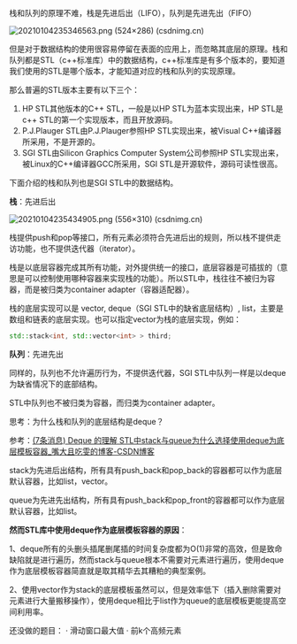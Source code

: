 栈和队列的原理不难，栈是先进后出（LIFO），队列是先进先出（FIFO）

![20210104235346563.png (524×286) (csdnimg.cn)](https://img-blog.csdnimg.cn/20210104235346563.png)

但是对于数据结构的使用很容易停留在表面的应用上，而忽略其底层的原理。栈和队列都是STL（c++标准库）中的数据结构，c++标准库是有多个版本的，要知道我们使用的STL是哪个版本，才能知道对应的栈和队列的实现原理。

那么普遍的STL版本主要有以下三个：

1. HP STL其他版本的C++ STL，一般是以HP STL为蓝本实现出来，HP STL是c++ STL的第一个实现版本，而且开放源码。
2. P.J.Plauger STL由P.J.Plauger参照HP STL实现出来，被Visual C++编译器所采用，不是开源的。
3. SGI STL由Silicon Graphics Computer System公司参照HP STL实现出来，被Linux的C++编译器GCC所采用，SGI STL是开源软件，源码可读性很高。

下面介绍的栈和队列也是SGI STL中的数据结构。

**栈**：先进后出

![20210104235434905.png (556×310) (csdnimg.cn)](https://img-blog.csdnimg.cn/20210104235434905.png)

栈提供push和pop等接口，所有元素必须符合先进后出的规则，所以栈不提供走访功能，也不提供迭代器（iterator）。

栈是以底层容器完成其所有功能，对外提供统一的接口，底层容器是可插拔的（意思是可以控制使用哪种容器来实现栈的功能）。所以STL中，栈往往不被归为容器，而是被归类为container adapter（容器适配器）。

栈的底层实现可以是 vector, deque（SGI STL中的缺省底层结构）, list，主要是数组和链表的底层实现。也可以指定vector为栈的底层实现，例如：

```c++
std::stack<int, std::vector<int> > third;
```



**队列**：先进先出

同样的，队列也不允许遍历行为，不提供迭代器，SGI STL中队列一样是以deque为缺省情况下的底部结构。

STL中队列也不被归类为容器，而归类为container adapter。



思考：为什么栈和队列的底层结构是deque？

参考：[(7条消息) Deque 的理解 STL中stack与queue为什么选择使用deque为底层模板容器_嘴大且吃雯的博客-CSDN博客](https://blog.csdn.net/weixin_66151870/article/details/128684812)

stack为先进后出结构，所有具有push_back和pop_back的容器都可以作为底层默认容器，比如list，vector。

queue为先进先出结构，所有具有push_back和pop_front的容器都可以作为底层默认容器，比如list。

**然而STL库中使用deque作为底层模板容器的原因**：

1、deque所有的头删头插尾删尾插的时间复杂度都为O(1)非常的高效，但是致命缺陷就是进行遍历，然而stack与queue根本不需要对元素进行遍历，使用deque作为底层模板容器简直就是取其精华去其糟粕的典型案例。

2、使用vector作为stack的底层模板虽然可以，但是效率低下（插入删除需要对元素进行大量搬移操作），使用deque相比于list作为queue的底层模板更能提高空间利用率。


还没做的题目：
· 滑动窗口最大值
· 前k个高频元素

